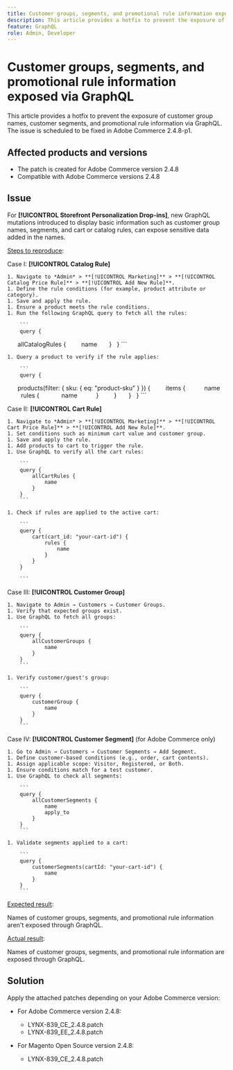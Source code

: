 ```yaml
---
title: Customer groups, segments, and promotional rule information exposed via GraphQL
description: This article provides a hotfix to prevent the exposure of customer groups, segments, and promotional rule information via GraphQL in Adobe Commerce.
feature: GraphQL
role: Admin, Developer
---
```


# Customer groups, segments, and promotional rule information exposed via GraphQL

This article provides a hotfix to prevent the exposure of customer group names, customer segments, and promotional rule information via GraphQL. The issue is scheduled to be fixed in Adobe Commerce 2.4.8-p1.

## Affected products and versions

* The patch is created for Adobe Commerce version 2.4.8
* Compatible with Adobe Commerce versions 2.4.8

## Issue

For **[!UICONTROL Storefront Personalization Drop-ins]**, new GraphQL mutations introduced to display basic information such as customer group names, segments, and cart or catalog rules, can expose sensitive data added in the names.

<u>Steps to reproduce</u>:

Case I: **[!UICONTROL Catalog Rule]**

    1. Navigate to *Admin* > **[!UICONTROL Marketing]** > **[!UICONTROL Catalog Price Rule]** > **[!UICONTROL Add New Rule]**.
    1. Define the rule conditions (for example, product attribute or category).
    1. Save and apply the rule.
    1. Ensure a product meets the rule conditions.
    1. Run the following GraphQL query to fetch all the rules:

        ```
        query {
            allCatalogRules {
                name
            }
        }
        ```
    
    1. Query a product to verify if the rule applies:

        ```
        query {
            products(filter: { sku: { eq: "product-sku" } }) {
                items {
                    name
                    rules {
                        name
                    }
                }
            }
        }
        ```

Case II: **[!UICONTROL Cart Rule]**

    1. Navigate to *Admin* > **[!UICONTROL Marketing]** > **[!UICONTROL Cart Price Rule]** > **[!UICONTROL Add New Rule]**.
    1. Set conditions such as minimum cart value and customer group.
    1. Save and apply the rule.
    1. Add products to cart to trigger the rule.
    1. Use GraphQL to verify all the cart rules:

        ```
        query {
            allCartRules {
                name
            }
        }
        ```

    1. Check if rules are applied to the active cart:

        ```
        query {
            cart(cart_id: "your-cart-id") {
                rules {
                    name
                }
            }
        }

        ```

Case III: **[!UICONTROL Customer Group]**

    1. Navigate to Admin → Customers → Customer Groups.
    1. Verify that expected groups exist.
    1. Use GraphQL to fetch all groups:

        ```
        query {
            allCustomerGroups {
                name
            }
        }
        ```

    1. Verify customer/guest's group:

        ```
        query {
            customerGroup {
                name
            }
        }
        ```

Case IV: **[!UICONTROL Customer Segment]** (for Adobe Commerce only)

    1. Go to Admin → Customers → Customer Segments → Add Segment.
    1. Define customer-based conditions (e.g., order, cart contents).
    1. Assign applicable scope: Visitor, Registered, or Both.
    1. Ensure conditions match for a test customer.
    1. Use GraphQL to check all segments:

        ```
        query {
            allCustomerSegments {
                name
                apply_to
            }
        }
        ```

    1. Validate segments applied to a cart:

        ```
        query {
            customerSegments(cartId: "your-cart-id") {
                name
            }
        }
        ```

<u>Expected result</u>:

Names of customer groups, segments, and promotional rule information aren't exposed through GraphQL.

<u>Actual result</u>:

Names of customer groups, segments, and promotional rule information are exposed through GraphQL.

## Solution

Apply the attached patches depending on your Adobe Commerce version:

* For Adobe Commerce version 2.4.8:

    * LYNX-839_CE_2.4.8.patch
    * LYNX-839_EE_2.4.8.patch

* For Magento Open Source version 2.4.8:

    * LYNX-839_CE_2.4.8.patch
